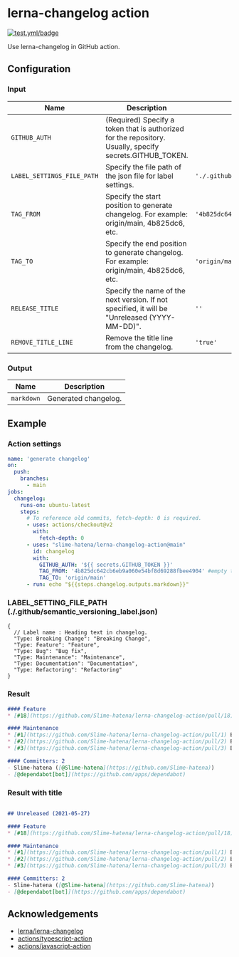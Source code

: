 # lerna-changelog action
[![test.yml/badge](https://github.com/Slime-hatena/lerna-changelog-action/actions/workflows/test.yml/badge.svg)](https://github.com/slime-hatena/lerna-changelog-action/actions/workflows/test.yml)

Use lerna-changelog in GitHub action.

## Configuration

### Input

| Name                       | Description                                                                                                                | Default                                      |
| -------------------------  | -------------------------------------------------------------------------------------------------------------------------- | -------------------------------------------- |
| `GITHUB_AUTH`              | (Required) Specify a token that is authorized for the repository. Usually, specify secrets.GITHUB_TOKEN.                   |                                              |
| `LABEL_SETTINGS_FILE_PATH` | Specify the file path of the json file for label settings.                                                                 | `'./.github/semantic_versioning_label.json'` |
| `TAG_FROM`                 | Specify the start position to generate changelog. For example: origin/main, 4b825dc6, etc.                                 | `'4b825dc642cb6eb9a060e54bf8d69288fbee4904'` |
| `TAG_TO`                   | Specify the end position to generate changelog. For example: origin/main, 4b825dc6, etc.                                   | `'origin/main'`                              |
| `RELEASE_TITLE`            | Specify the name of the next version. If not specified, it will be "Unreleased (YYYY-MM-DD)".                              | `''`                                         |
| `REMOVE_TITLE_LINE`        | Remove the title line from the changelog.                                                                                  | `'true'`                                     |

### Output

| Name       | Description          |
| ---------- | -------------------- |
| `markdown` | Generated changelog. |

## Example

### Action settings

```yml
name: 'generate changelog'
on:
  push:
    branches:
      - main
jobs:
  changelog:
    runs-on: ubuntu-latest
    steps:
      # To reference old commits, fetch-depth: 0 is required.
      - uses: actions/checkout@v2
        with:
          fetch-depth: 0
      - uses: "slime-hatena/lerna-changelog-action@main"
        id: changelog
        with:
          GITHUB_AUTH: '${{ secrets.GITHUB_TOKEN }}'
          TAG_FROM: '4b825dc642cb6eb9a060e54bf8d69288fbee4904' #empty tree
          TAG_TO: 'origin/main'
      - run: echo "${{steps.changelog.outputs.markdown}}"
```

### LABEL_SETTING_FILE_PATH (./.github/semantic_versioning_label.json)

```jsonc
{
  // Label name : Heading text in changelog.
  "Type: Breaking Change": "Breaking Change",
  "Type: Feature": "Feature",
  "Type: Bug": "Bug fix",
  "Type: Maintenance": "Maintenance",
  "Type: Documentation": "Documentation",
  "Type: Refactoring": "Refactoring"
}
```

### Result

```md
#### Feature
* [#18](https://github.com/Slime-hatena/lerna-changelog-action/pull/18) chore(yarn): add lerna-changelog ([@Slime-hatena](https://github.com/Slime-hatena))

#### Maintenance
* [#1](https://github.com/Slime-hatena/lerna-changelog-action/pull/1) Bump @types/node from 14.14.9 to 15.3.0 ([@dependabot[bot]](https://github.com/apps/dependabot))
* [#2](https://github.com/Slime-hatena/lerna-changelog-action/pull/2) Bump @actions/core from 1.2.6 to 1.2.7 ([@dependabot[bot]](https://github.com/apps/dependabot))
* [#3](https://github.com/Slime-hatena/lerna-changelog-action/pull/3) Bump eslint-plugin-jest from 24.1.3 to 24.3.6 ([@dependabot[bot]](https://github.com/apps/dependabot))

#### Committers: 2
- Slime-hatena ([@Slime-hatena](https://github.com/Slime-hatena))
- [@dependabot[bot]](https://github.com/apps/dependabot)

```

### Result with title

```md

## Unreleased (2021-05-27)

#### Feature
* [#18](https://github.com/Slime-hatena/lerna-changelog-action/pull/18) chore(yarn): add lerna-changelog ([@Slime-hatena](https://github.com/Slime-hatena))

#### Maintenance
* [#1](https://github.com/Slime-hatena/lerna-changelog-action/pull/1) Bump @types/node from 14.14.9 to 15.3.0 ([@dependabot[bot]](https://github.com/apps/dependabot))
* [#2](https://github.com/Slime-hatena/lerna-changelog-action/pull/2) Bump @actions/core from 1.2.6 to 1.2.7 ([@dependabot[bot]](https://github.com/apps/dependabot))
* [#3](https://github.com/Slime-hatena/lerna-changelog-action/pull/3) Bump eslint-plugin-jest from 24.1.3 to 24.3.6 ([@dependabot[bot]](https://github.com/apps/dependabot))

#### Committers: 2
- Slime-hatena ([@Slime-hatena](https://github.com/Slime-hatena))
- [@dependabot[bot]](https://github.com/apps/dependabot)

```

## Acknowledgements

-   [lerna/lerna-changelog](https://github.com/lerna/lerna-changelog)
-   [actions/typescript-action](https://github.com/actions/typescript-action)
-   [actions/javascript-action](https://github.com/actions/javascript-action)
